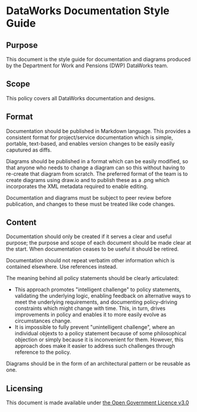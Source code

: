 # DataWorks Documentation Style Guide

## Purpose

This document is the style guide for documentation and diagrams produced by the Department for Work and Pensions (DWP) DataWorks team.

## Scope

This policy covers all DataWorks documentation and designs.


## Format

Documentation should be published in Markdown language. This provides a consistent format for project/service documentation which is simple, portable, text-based, and enables version changes to be easily easily caputured as diffs.

Diagrams should be published in a format which can be easily modified, so that anyone who needs to change a diagram can so this without having to re-create that diagram from scratch. The preferred format of the team is to create diagrams using draw.io and to publish these as a .png which incorporates the XML metadata required to enable editing.

Documentation and diagrams must be subject to peer review before publication, and changes to these must be treated like code changes.

## Content

Documentation should only be created if it serves a clear and useful purpose; the purpose and scope of each document should be made clear at the start. When documentation ceases to be useful it should be retired.

Documentation should not repeat verbatim other information which is contained elsewhere. Use references instead.

The meaning behind all policy statements should be clearly articulated:
* This approach promotes "intelligent challenge" to policy statements, validating the underlying logic, enabling feedback on alternative ways to meet the underlying requirements, and documenting policy-driving constraints which might change with time. This, in turn, drives improvements in policy and enables it to more easily evolve as circumstances change.
* It is impossible to fully prevent "unintelligent challenge", where an individual objexts to a policy statement because of some philosophical objection or simply because it is inconvenient for them. However, this approach does make it easier to address such challenges through reference to the policy.

Diagrams should be in the form of an architectural pattern or be reusable as one.


## Licensing
This document is made available under [the Open Government Licence v3.0](https://www.nationalarchives.gov.uk/doc/open-government-licence/version/3/)
